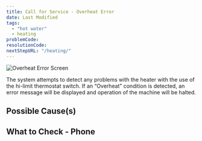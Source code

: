 ```yaml
---
title: Call for Service - Overheat Error
date: Last Modified 
tags:
  - "hot water"
  - heating
problemCode:
resolutionCode:
nextStepURL: "/heating/"
---
```

![Overheat Error Screen](/images/error_overheat.png)

The system attempts to detect any problems with the heater with the use of the hi-limit thermostat switch. If an “Overheat” condition is detected, an error message will be displayed and operation of the machine will be halted.

## Possible Cause(s)

## What to Check - Phone
